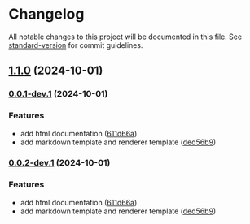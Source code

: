 # Changelog

All notable changes to this project will be documented in this file. See [standard-version](https://github.com/conventional-changelog/standard-version) for commit guidelines.

## [1.1.0](https://github.com/lovelyoyrmia/protodoc/compare/v0.0.1-dev.1...v1.1.0) (2024-10-01)

### [0.0.1-dev.1](https://github.com/lovelyoyrmia/protodoc/compare/v0.0.1...v0.0.1-dev.1) (2024-10-01)


### Features

* add html documentation ([611d66a](https://github.com/lovelyoyrmia/protodoc/commit/611d66adb354d143d42d7618f87b1a54a6e75953))
* add markdown template and renderer template ([ded56b9](https://github.com/lovelyoyrmia/protodoc/commit/ded56b9f1a2c8fdaafeb6c05d936e1e76f417f72))

### [0.0.2-dev.1](https://github.com/lovelyoyrmia/protodoc/compare/v0.0.1...v0.0.2-dev.1) (2024-10-01)


### Features

* add html documentation ([611d66a](https://github.com/lovelyoyrmia/protodoc/commit/611d66adb354d143d42d7618f87b1a54a6e75953))
* add markdown template and renderer template ([ded56b9](https://github.com/lovelyoyrmia/protodoc/commit/ded56b9f1a2c8fdaafeb6c05d936e1e76f417f72))
